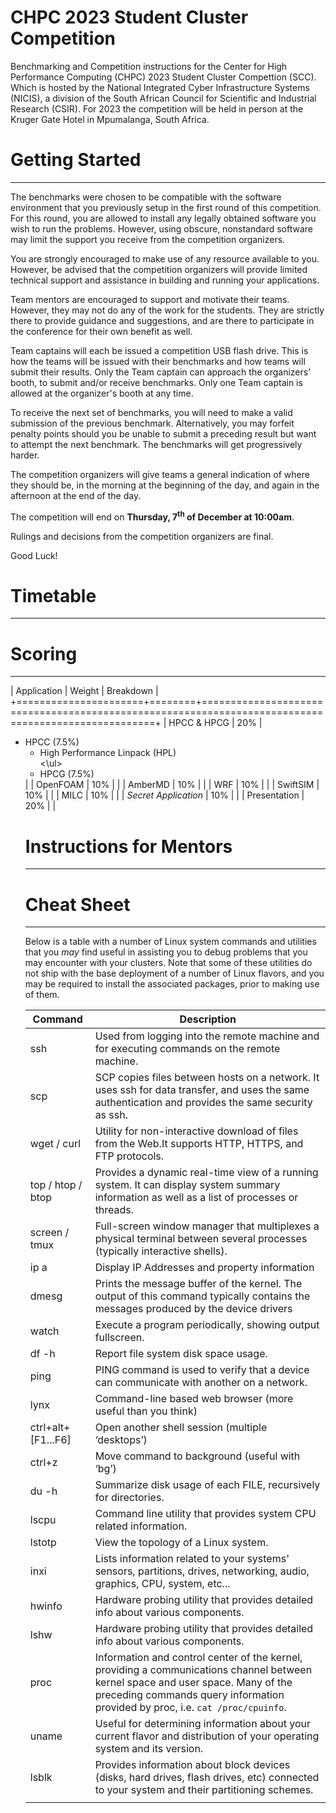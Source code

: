 CHPC 2023 Student Cluster Competition
========================================
Benchmarking and Competition instructions for the Center for High Performance Computing (CHPC) 2023 Student Cluster Compettion (SCC). Which is hosted by the National Integrated Cyber Infrastructure Systems (NICIS), a division of the South African Council for Scientific and Industrial Research (CSIR). For 2023 the competition will be held in person at the Kruger Gate Hotel in Mpumalanga, South Africa.

# Getting Started
------------------

The benchmarks were chosen to be compatible with the software environment that you previously setup in the first round of this competition. For this round, you are allowed to install any legally obtained software you wish to run the problems. However, using obscure, nonstandard software may limit the support you receive from the competition organizers. 

You are strongly encouraged to make use of any resource available to you. However, be advised that the competition organizers will provide limited technical support and assistance in building and running your applications. 

Team mentors are encouraged to support and motivate their teams. However, they may not do any of the work for the students. They are strictly there to provide guidance and suggestions, and are there to participate in the conference for their own benefit as well. 

Team captains will each be issued a competition USB flash drive. This is how the teams will be issued with their benchmarks and how teams will submit their results. Only the Team captain can approach the organizers’ booth, to submit and/or receive benchmarks. Only one Team captain is allowed at the organizer's booth at any time. 

To receive the next set of benchmarks, you will need to make a valid submission of the previous benchmark. Alternatively, you may forfeit penalty points should you be unable to submit a preceding result but want to attempt the next benchmark. The benchmarks will get progressively harder. 

The competition organizers will give teams a general indication of where they should be, in the morning at the beginning of the day, and again in the afternoon at the end of the day.

The competition will end on **Thursday, 7<sup>th</sup> of December at 10:00am**.

Rulings and decisions from the competition organizers are final. 

Good Luck! 

# Timetable
-------------

# Scoring
----------

| Application          | Weight | Breakdown                                                                                          |
+======================+========+====================================================================================================+
| HPCC & HPCG          | 20% | <ul><li>HPCC (7.5%)<ul><li>High Performance Linpack (HPL)</li><\ul></li> <li>HPCG (7.5%)</li></ul> |
| OpenFOAM             | 10% |                                                                                                    |
| AmberMD              | 10% |                                                                                                    |
| WRF                  | 10% |                                                                                                    |
| SwiftSIM             | 10% |                                                                                                    |
| MILC                 | 10% |                                                                                                    |
| *Secret Application* | 10% |                                                                                                    |
| Presentation         | 20% |                                                                                                    |

# Instructions for Mentors
---------------------------

# Cheat Sheet
-------------- 

Below is a table with a number of Linux system commands and utilities that you *may* find useful in assisting you to debug problems that you may encounter with your clusters. Note that some of these utilities do not ship with the base deployment of a number of Linux flavors, and you may be required to install the associated packages, prior to making use of them.

| Command            | Description                                                                                                                                                                                                        |
| ---                | ---                                                                                                                                                                                                                |
| ssh                | Used from logging into the remote machine and for executing commands on the remote machine.                                                                                                                        |
| scp                | SCP copies files between hosts on a network. It uses ssh for data transfer, and uses the same authentication and provides the same security as ssh.                                                                |
| wget / curl        | Utility for non-interactive download of files from the Web.It supports HTTP, HTTPS, and FTP protocols.                                                                                                             |
| top / htop / btop  | Provides a dynamic real-time view of a running system. It can display system summary information as well as a list of processes or threads.                                                                        |
| screen / tmux      | Full-screen window manager that multiplexes a physical terminal between several processes (typically interactive shells).                                                                                          |
| ip a               | Display IP Addresses and property information                                                                                                                                                                      |
| dmesg              | Prints the message buffer of the kernel. The output of this command typically contains the messages produced by the device drivers                                                                                 |
| watch              | Execute a program periodically, showing output fullscreen.                                                                                                                                                         |
| df -h              | Report file system disk space usage.                                                                                                                                                                               |
| ping               | PING command is used to verify that a device can communicate with another on a network.                                                                                                                            |
| lynx               | Command-line based web browser (more useful than you think)                                                                                                                                                        |
| ctrl+alt+[F1...F6] | Open another shell session (multiple ‘desktops’)                                                                                                                                                                   |
| ctrl+z             | Move command to background (useful with ‘bg’)                                                                                                                                                                      |
| du -h              | Summarize disk usage of each FILE, recursively for directories.                                                                                                                                                    |
| lscpu              | Command line utility that provides system CPU related information.                                                                                                                                                 |
| lstotp             | View the topology of a Linux system.                                                                                                                                                                               |
| inxi               | Lists information related to your systems' sensors, partitions, drives, networking, audio, graphics, CPU, system, etc...                                                                                           |
| hwinfo             | Hardware probing utility that provides detailed info about various components.                                                                                                                                     |
| lshw               | Hardware probing utility that provides detailed info about various components.                                                                                                                                     |
| proc               | Information and control center of the kernel, providing a communications channel between kernel space and user space. Many of the preceding commands query information provided by proc, i.e. `cat /proc/cpuinfo`. |
| uname              | Useful for determining information about your current flavor and distribution of your operating system and its version.                                                                                            |
| lsblk              | Provides information about block devices (disks, hard drives, flash drives, etc) connected to your system and their partitioning schemes.                                                                          |
|                    |                                                                                                                                                                                                                    |





